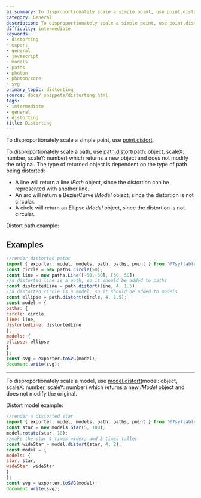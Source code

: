 ```yaml
---
ai_summary: To disproportionately scale a simple point, use point.distort.
category: General
description: To disproportionately scale a simple point, use point.distort.
difficulty: intermediate
keywords:
- distorting
- export
- general
- javascript
- models
- paths
- photon
- photon/core
- svg
primary_topic: distorting
source: docs/_snippets/distorting.html
tags:
- intermediate
- general
- distorting
title: Distorting
---
```

To disproportionately scale a simple point, use [point.distort](../api/modules/core_point.html#distort).

To disproportionately scale a path, use
[path.distort](../api/modules/core_path.html#distort)(path: object, scaleX: number, scaleY: number)
which returns a new object and does not modify the original.
The type of returned object is dependent on the type of path being distorted:

* A line will return a line *IPath* object, since the distortion can be represented with another line.
* An arc will return a BezierCurve *IModel* object, since the distortion is not circular.
* A circle will return an Ellipse *IModel* object, since the distortion is not circular.

Distort path example:


## Examples

```javascript
//render distorted paths
import { exporter, model, models, path, paths, point } from '@7syllable/photon-core';
const circle = new paths.Circle(50);
const line = new paths.Line([-50,-50], [50, 50]);
//a distorted line is a path, so it should be added to paths
const distortedLine = path.distort(line, 4, 1.5);
//a distorted circle is a model, so it should be added to models
const ellipse = path.distort(circle, 4, 1.5);
const model = {
paths: {
circle: circle,
line: line,
distortedLine: distortedLine
},
models: {
ellipse: ellipse
}
};
const svg = exporter.toSVG(model);
document.write(svg);
```


---

To disproportionately scale a model, use
[model.distort](../api/modules/core_model.html#distort)(model: object, scaleX: number, scaleY: number)
which returns a new *IModel* object and does not modify the original.

Distort model example:

```javascript
//render a distorted star
import { exporter, model, models, path, paths, point } from '@7syllable/photon-core';
const star = new models.Star(5, 100);
model.rotate(star, 18);
//make the star 4 times wider, and 2 times taller
const wideStar = model.distort(star, 4, 2);
const model = {
models: {
star: star,
wideStar: wideStar
}
};
const svg = exporter.toSVG(model);
document.write(svg);
```
